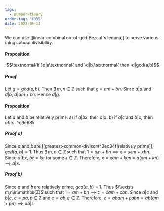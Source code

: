 ```yaml
---
tags:
  - number-theory
order-tag: "0035"
date: 2023-09-14
---
```

We can use [[linear-combination-of-gcd|Bézout's lemma]] to prove various things about divisibility.

#### Proposition
$$\textnormal{If }d|a\textnormal{ and }d|b,\textnormal{ then }d|gcd(a,b)$$
##### Proof
Let $g=gcd(a,b)$. Then $\exists\,m,n\in\mathbb{Z}$ such that $g=am+bn$. Since $d|a$ and $d|b$, $d|am+bn$. Hence $d|g$.

#### Proposition
Let $a$ and $b$ be relatively prime.
	a) if $a|bx$, then $a|x$.
	b) if $a|c$ and $b|c$, then $ab|c$. ^c9e685
##### Proof a)
Since $a$ and $b$ are [[greatest-common-divisor#^3ec34f|relatively prime]], $gcd(a,b)=1$. Thus $\exists\, m,n\in\mathbb{Z}$ such that $1=am+bn\implies x=xam+xbn$. Since $a|bx$, $bx=ka$ for some $k\in\mathbb{Z}$. Therefore, $x=xam+kan=a(xm+kn)\implies a|x$.
##### Proof b)
Since $a$ and $b$ are relatively prime, $gcd(a,b)=1$. Thus $\\\exists m,n\in\mathbb{Z}$ such that $1=am+bn\implies c=cam+cbn$. Since $a|c$ and $b|c$, $c=pa, p\in\mathbb{Z}$ and $c=qb, q\in\mathbb{Z}$. Therefore, $c=qbam+pabn=ab(qm+pn)\implies ab|c$.
